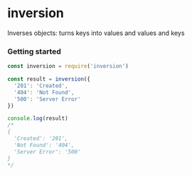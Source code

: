 # inversion

Inverses objects: turns keys into values ​​and values ​​and keys

### Getting started

```js
const inversion = require('inversion')

const result = inversion({
  '201': 'Created',
  '404': 'Not Found',
  '500': 'Server Error'
})

console.log(result)
/*
{
  'Created': '201',
  'Not Found': '404',
  'Server Error': '500'
}
*/
```
